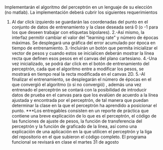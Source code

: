 Implementarán el algoritmo del perceptrón en un lenguaje de su elección (no 
matlab). La implementación deberá cubrir los siguientes requerimientos
1. Al dar click izquierdo se guardarán las coordenadas del punto en el 
   conjunto de datos de entrenamiento y la clase deseada será 0 (o -1 para 
   los que deseen trabajar con etiquetas bipolares).
2.-Así mismo, la interfaz permitir cambiar el valor del "learning rate" y 
   número de épocas máximas. Se desplegará una gráfica del error acumulado 
   por época en tiempo de entrenamiento.
3.-Incluirán un botón que permita inicializar el vector de pesos y cuando 
   estos se inicialicen deberán mostrar la línea recta que definen esos 
   pesos en el canvas del plano cartesiano.
4.-Una vez inicializado, se podrá dar click en el botón de entrenamiento del 
   perceptrón, cada que el algoritmo entre a modificar los pesos, se 
   mostrará en tiempo real la recta modificada en el canvas 2D.
5.-Al finalizar el entrenamiento, se desplegarán el número de épocas en el 
   que convergió el algoritmo (o si no convergió) , además una vez entrenado 
   el perceptrón se contará con la posibilidad de introducir datos de prueba 
   en el canvas para que los evalúen de acuerdo a la línea ajustada y 
   encontrada por el perceptrón, de tal manera que puedan determinar la 
   clase en la que el perceptrón ha aprendido a posicionar el punto. 
***Los entregables consisten en un reporte de práctica que contiene una 
   breve explicación de lo que es el perceptrón, el código de las funciones 
   de ajuste de pesos, la función de transferencia del perceptrón y la 
   función de graficado de la línea, así como una explicación de una 
   aplicación en la que utilicen el perceptrón y la liga del repositorio en 
   el que subieron el código completo. El programa funcional  se revisará en 
   clase el martes 31 de agosto